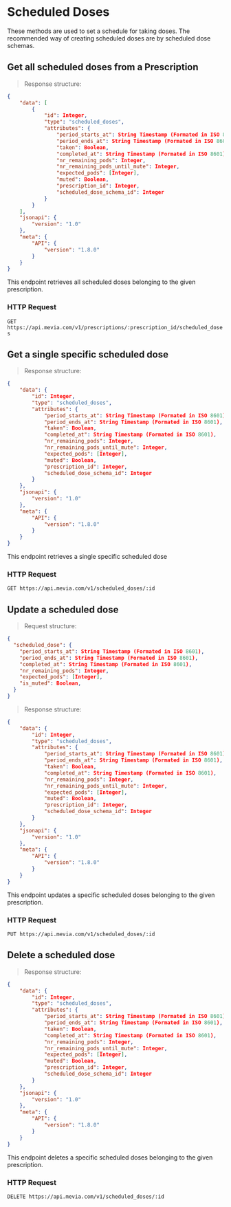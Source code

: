 # Scheduled Doses
These methods are used to set a schedule for taking doses. The recommended way of creating scheduled doses are by scheduled dose schemas.

## Get all scheduled doses from a Prescription

> Response structure:

```json
{
    "data": [
        {
            "id": Integer,
            "type": "scheduled_doses",
            "attributes": {
                "period_starts_at": String Timestamp (Formated in ISO 8601),
                "period_ends_at": String Timestamp (Formated in ISO 8601),
                "taken": Boolean,
                "completed_at": String Timestamp (Formated in ISO 8601),
                "nr_remaining_pods": Integer,
                "nr_remaining_pods_until_mute": Integer,
                "expected_pods": [Integer],
                "muted": Boolean,
                "prescription_id": Integer,
                "scheduled_dose_schema_id": Integer
            }
        }
    ],
    "jsonapi": {
        "version": "1.0"
    },
    "meta": {
        "API": {
            "version": "1.8.0"
        }
    }
}
```

This endpoint retrieves all scheduled doses belonging to the given prescription.

### HTTP Request

`GET https://api.mevia.com/v1/prescriptions/:prescription_id/scheduled_doses`

## Get a single specific scheduled dose

> Response structure:

```json
{
    "data": {
        "id": Integer,
        "type": "scheduled_doses",
        "attributes": {
            "period_starts_at": String Timestamp (Formated in ISO 8601),
            "period_ends_at": String Timestamp (Formated in ISO 8601),
            "taken": Boolean,
            "completed_at": String Timestamp (Formated in ISO 8601),
            "nr_remaining_pods": Integer,
            "nr_remaining_pods_until_mute": Integer,
            "expected_pods": [Integer],
            "muted": Boolean,
            "prescription_id": Integer,
            "scheduled_dose_schema_id": Integer
        }
    },
    "jsonapi": {
        "version": "1.0"
    },
    "meta": {
        "API": {
            "version": "1.8.0"
        }
    }
}
```

This endpoint retrieves a single specific scheduled dose

### HTTP Request

`GET https://api.mevia.com/v1/scheduled_doses/:id`

## Update a scheduled dose

> Request structure:

```json
{
  "scheduled_dose": {
    "period_starts_at": String Timestamp (Formated in ISO 8601),
    "period_ends_at": String Timestamp (Formated in ISO 8601),
    "completed_at": String Timestamp (Formated in ISO 8601),
    "nr_remaining_pods": Integer,
    "expected_pods": [Integer],
    "is_muted": Boolean,
  }
}
```

> Response structure:

```json
{
    "data": {
        "id": Integer,
        "type": "scheduled_doses",
        "attributes": {
            "period_starts_at": String Timestamp (Formated in ISO 8601),
            "period_ends_at": String Timestamp (Formated in ISO 8601),
            "taken": Boolean,
            "completed_at": String Timestamp (Formated in ISO 8601),
            "nr_remaining_pods": Integer,
            "nr_remaining_pods_until_mute": Integer,
            "expected_pods": [Integer],
            "muted": Boolean,
            "prescription_id": Integer,
            "scheduled_dose_schema_id": Integer
        }
    },
    "jsonapi": {
        "version": "1.0"
    },
    "meta": {
        "API": {
            "version": "1.8.0"
        }
    }
}
```

This endpoint updates a specific scheduled doses belonging to the given prescription.

### HTTP Request

`PUT https://api.mevia.com/v1/scheduled_doses/:id`

## Delete a scheduled dose

> Response structure:

```json
{
    "data": {
        "id": Integer,
        "type": "scheduled_doses",
        "attributes": {
            "period_starts_at": String Timestamp (Formated in ISO 8601),
            "period_ends_at": String Timestamp (Formated in ISO 8601),
            "taken": Boolean,
            "completed_at": String Timestamp (Formated in ISO 8601),
            "nr_remaining_pods": Integer,
            "nr_remaining_pods_until_mute": Integer,
            "expected_pods": [Integer],
            "muted": Boolean,
            "prescription_id": Integer,
            "scheduled_dose_schema_id": Integer
        }
    },
    "jsonapi": {
        "version": "1.0"
    },
    "meta": {
        "API": {
            "version": "1.8.0"
        }
    }
}
```

This endpoint deletes a specific scheduled doses belonging to the given prescription.

### HTTP Request

`DELETE https://api.mevia.com/v1/scheduled_doses/:id`
